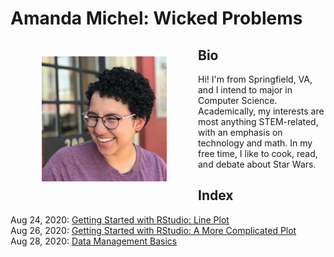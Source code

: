 # Amanda Michel: Wicked Problems

<img src="headshot.jpeg"  width=200 height=200 align=left HSPACE=50 VSPACE=25/> 



## Bio
Hi! I'm from Springfield, VA, and I intend to major in Computer Science. Academically, my interests are most anything STEM-related, with an emphasis on technology and math. In my free time, I like to cook, read, and debate about Star Wars. 


## Index
Aug 24, 2020: [Getting Started with RStudio: Line Plot](lineplot.md)<br/>
Aug 26, 2020: [Getting Started with RStudio: A More Complicated Plot](complexplot.md)<br/>
Aug 28, 2020: [Data Management Basics](datamanag.md)<br/>
